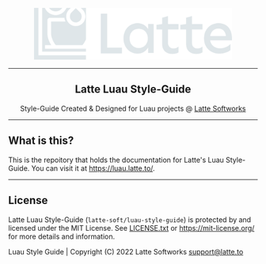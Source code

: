 <p align=center><a href="https://latte.to" target="_blank"><img width="400" src="assets/latte-banner.svg"></a></p>
<hr>
<h2 align=center>Latte Luau Style-Guide</h2>
<p align=center>Style-Guide Created & Designed for Luau projects @ <a href="https://latte.to" target="_blank">Latte Softworks</a></p>
<hr>

## What is this?
This is the repoitory that holds the documentation for Latte's Luau Style-Guide. You can visit it at <https://luau.latte.to/>.

<hr>

## License
Latte Luau Style-Guide (`latte-soft/luau-style-guide`) is protected by and licensed under the MIT License. See [LICENSE.txt](LICENSE.txt) or <https://mit-license.org/> for more details and information.

Luau Style Guide | Copyright (C) 2022 Latte Softworks <support@latte.to>
